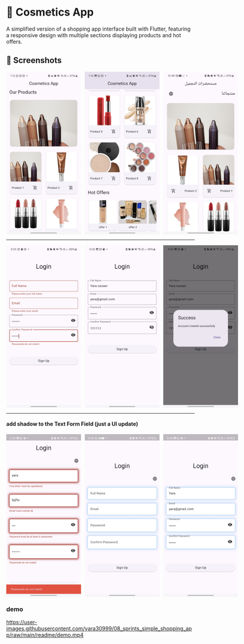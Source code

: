 # 💄 Cosmetics App 

A simplified version of a shopping app interface built with Flutter, featuring a responsive design with multiple sections displaying products and hot offers.


## 📸 Screenshots

<div style="display: flex; gap: 10px;">
    <img src="readme/home_01.jpg" alt="home" width="200">
    <img src="readme/home_02.jpg" alt="home" width="200">
    <img src="readme/home_03.jpg" alt="home" width="200">
</div>

***

<div style="display: flex; gap: 10px;">
    <img src="readme/login_01.jpg" alt="home" width="200">
    <img src="readme/login_02.jpg" alt="home" width="200">
    <img src="readme/login_03.jpg" alt="home" width="200">
</div>

***
#### add shadow to the Text Form Field (just a UI update)
<div style="display: flex; gap: 10px;">
    <img src="readme/login_05.jpg" alt="home" width="200">
    <img src="readme/login_04.jpg" alt="home" width="200">
    <img src="readme/login_06.jpg" alt="home" width="200">
</div>


### demo

https://user-images.githubusercontent.com/yara30999/08_sprints_simple_shopping_app/raw/main/readme/demo.mp4

